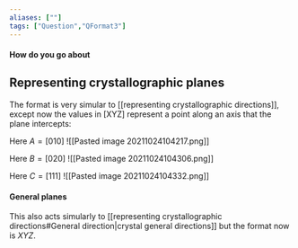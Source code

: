 ```yaml
---
aliases: [""]
tags: ["Question","QFormat3"]
---
```


#### How do you go about
## Representing crystallographic planes
The format is very simular to [[representing crystallographic directions]], except now the values in [XYZ] represent a point along an axis that the plane intercepts:

Here $A=[010]$
![[Pasted image 20211024104217.png]]

Here $B=[020]$
![[Pasted image 20211024104306.png]]

Here $C=[111]$
![[Pasted image 20211024104332.png]]

#### General planes

This also acts simularly to [[representing crystallographic directions#General direction|crystal general directions]] but the format now is ${XYZ}$.

